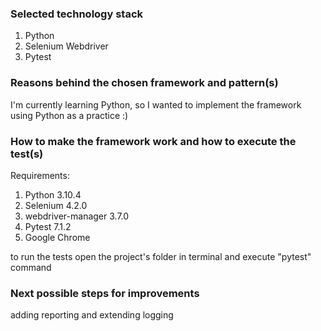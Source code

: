 ### Selected technology stack
1. Python
2. Selenium Webdriver
3. Pytest

### Reasons behind the chosen framework and pattern(s)
I'm currently learning Python, so I wanted to implement the framework using Python as a practice :)

### How to make the framework work and how to execute the test(s)
Requirements:
1. Python 3.10.4 
2. Selenium 4.2.0
3. webdriver-manager 3.7.0
4. Pytest 7.1.2
5. Google Chrome 

to run the tests open the project's folder in terminal and execute "pytest" command

### Next possible steps for improvements
adding reporting and extending logging
